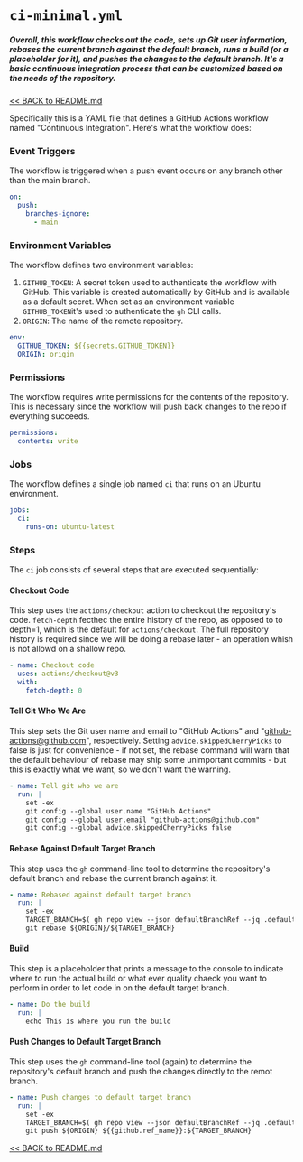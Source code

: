 # `ci-minimal.yml`

##### Overall, this workflow checks out the code, sets up Git user information, rebases the current branch against the default branch, runs a build (or a placeholder for it), and pushes the changes to the default branch. It's a basic continuous integration process that can be customized based on the needs of the repository.

[<< BACK to README.md](README.md)

Specifically this is a  YAML file that defines a GitHub Actions workflow named "Continuous Integration". Here's what the workflow does:

### Event Triggers
The workflow is triggered when a push event occurs on any branch other than the main branch. 

```yaml
on:
  push:
    branches-ignore:
      - main
```

### Environment Variables
The workflow defines two environment variables:

1. `GITHUB_TOKEN`: A secret token used to authenticate the workflow with GitHub. This variable is created automatically by GitHub and is available as a default secret. When set as an environment variable `GITHUB_TOKEN`it's used to authenticate the `gh` CLI calls. 
2. `ORIGIN`: The name of the remote repository. 

```yaml
env:
  GITHUB_TOKEN: ${{secrets.GITHUB_TOKEN}}
  ORIGIN: origin
```

### Permissions
The workflow requires write permissions for the contents of the repository. This is necessary since the workflow will push back changes to the repo if everything succeeds. 

```yaml
permissions:
  contents: write
```

### Jobs
The workflow defines a single job named `ci` that runs on an Ubuntu environment.

```yaml
jobs:
  ci:
    runs-on: ubuntu-latest
```

### Steps
The `ci` job consists of several steps that are executed sequentially:

#### Checkout Code
This step uses the `actions/checkout` action to checkout the repository's code. `fetch-depth` fecthec the entire history of the repo, as opposed to to depth=1, which is the default for `actions/checkout`. The full repository history is required since we will be doing a rebase later - an operation whish is not allowd on a shallow repo. 

```yaml
- name: Checkout code
  uses: actions/checkout@v3
  with:
    fetch-depth: 0
```

#### Tell Git Who We Are
This step sets the Git user name and email to "GitHub Actions" and "github-actions@github.com", respectively. Setting `advice.skippedCherryPicks` to false is just for convenience - if not set, the rebase command will warn that the default behaviour of rebase may ship some unimportant commits - but this is exactly what we want, so we don't want the warning.

```yaml
- name: Tell git who we are
  run: |
    set -ex
    git config --global user.name "GitHub Actions"
    git config --global user.email "github-actions@github.com"
    git config --global advice.skippedCherryPicks false
```

#### Rebase Against Default Target Branch
This step uses the `gh` command-line tool to determine the repository's default branch and rebase the current branch against it.

```yaml
- name: Rebased against default target branch
  run: |
    set -ex
    TARGET_BRANCH=$( gh repo view --json defaultBranchRef --jq .defaultBranchRef.name )
    git rebase ${ORIGIN}/${TARGET_BRANCH}
```

#### Build
This step is a placeholder that prints a message to the console to indicate where to run the actual build or what ever quality chaeck you want to perform in order to let code in on the default target branch.

```yaml
- name: Do the build
  run: |
    echo This is where you run the build
```

#### Push Changes to Default Target Branch
This step uses the `gh` command-line tool (again) to determine the repository's default branch and push the changes directly to the remot branch.

```yaml
- name: Push changes to default target branch
  run: |
    set -ex
    TARGET_BRANCH=$( gh repo view --json defaultBranchRef --jq .defaultBranchRef.name )
    git push ${ORIGIN} ${{github.ref_name}}:${TARGET_BRANCH}
```

[<< BACK to README.md](README.md)

